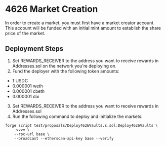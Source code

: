 # 4626 Market Creation

In order to create a market, you must first have a market creator account. This account will be funded with an initial mint amount to establish the share price of the market.

## Deployment Steps

1. Set REWARDS_RECEIVER to the address you want to receive rewards in Addresses.sol on the network you're deploying on.
2. Fund the deployer with the following token amounts:
- 1 USDC
- 0.000001 weth
- 0.000001 cbeth
- 0.000001 dai

3. Set REWARDS_RECEIVER to the address you want to receive rewards in Addresses.sol
4. Run the following command to deploy and initialize the markets:
```
forge script test/proposals/Deploy4626Vaults.s.sol:Deploy4626Vaults \
    -vvvv \
    --rpc-url base \
    --broadcast --etherscan-api-key base --verify
```